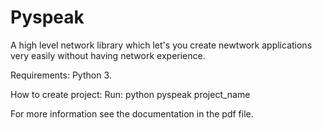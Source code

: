 # Pyspeak
A high level network library which let's you create newtwork applications very easily without having network experience.

Requirements:
    Python 3.
    
How to create project:
    Run: python pyspeak project_name


For more information see the documentation in the pdf file.

